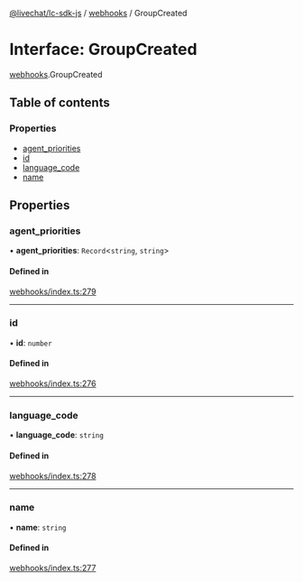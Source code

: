 [@livechat/lc-sdk-js](../README.md) / [webhooks](../modules/webhooks.md) / GroupCreated

# Interface: GroupCreated

[webhooks](../modules/webhooks.md).GroupCreated

## Table of contents

### Properties

- [agent\_priorities](webhooks.GroupCreated.md#agent_priorities)
- [id](webhooks.GroupCreated.md#id)
- [language\_code](webhooks.GroupCreated.md#language_code)
- [name](webhooks.GroupCreated.md#name)

## Properties

### agent\_priorities

• **agent\_priorities**: `Record`<`string`, `string`\>

#### Defined in

[webhooks/index.ts:279](https://github.com/livechat/lc-sdk-js/blob/a921f8a/src/webhooks/index.ts#L279)

___

### id

• **id**: `number`

#### Defined in

[webhooks/index.ts:276](https://github.com/livechat/lc-sdk-js/blob/a921f8a/src/webhooks/index.ts#L276)

___

### language\_code

• **language\_code**: `string`

#### Defined in

[webhooks/index.ts:278](https://github.com/livechat/lc-sdk-js/blob/a921f8a/src/webhooks/index.ts#L278)

___

### name

• **name**: `string`

#### Defined in

[webhooks/index.ts:277](https://github.com/livechat/lc-sdk-js/blob/a921f8a/src/webhooks/index.ts#L277)

